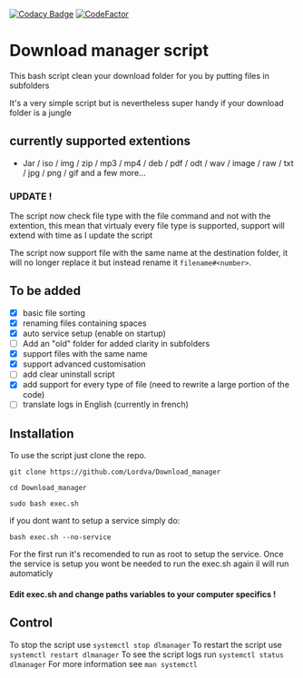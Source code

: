 [![Codacy Badge](https://api.codacy.com/project/badge/Grade/793e70e55d1c4c55adbd7019ecf12190)](https://app.codacy.com/gh/Lordva/Download_manager?utm_source=github.com&utm_medium=referral&utm_content=Lordva/Download_manager&utm_campaign=Badge_Grade)
[![CodeFactor](https://www.codefactor.io/repository/github/lordva/download_manager/badge)](https://www.codefactor.io/repository/github/lordva/download_manager)

# Download manager script

This bash script clean your download folder for you by putting files in subfolders

It's a very simple script but is nevertheless super handy if your download folder is a jungle

## currently supported extentions
 
- Jar / iso / img / zip / mp3 / mp4 / deb / pdf / odt / wav / image / raw / txt / jpg / png / gif and a few more...
	
### UPDATE ! 
The script now check file type with the file command and not with the extention, this mean that virtualy every file type is supported, support will extend with time as I update the script

The script now support file with the same name at the destination folder, it will no longer replace it but instead rename it `filename#<number>`.
## To be added 

- [x] basic file sorting
- [x] renaming files containing spaces
- [x] auto service setup (enable on startup)
- [ ] Add an "old" folder for added clarity in subfolders
- [x] support files with the same name
- [x] support advanced customisation
- [ ] add clear uninstall script
- [x] add support for every type of file (need to rewrite a large portion of the code)
- [ ] translate logs in English (currently in french)

## Installation

To use the script just clone the repo.
```shell
git clone https://github.com/Lordva/Download_manager

cd Download_manager

sudo bash exec.sh
```
if you dont want to setup a service simply do:
```
bash exec.sh --no-service
```

For the first run it's recomended to run as root to setup the service.
Once the service is setup you wont be needed to run the exec.sh again il will run automaticly

#### Edit exec.sh and change paths variables to your computer specifics !
## Control

To stop the script use `systemctl stop dlmanager`
To restart the script use `systemctl restart dlmanager`
To see the script logs run `systemctl status dlmanager`
For more information see `man systemctl`


